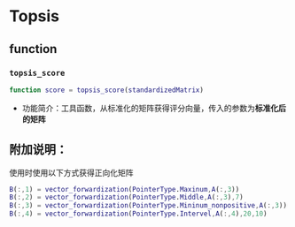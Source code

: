 # Topsis

## function

### `topsis_score`

```matlab
function score = topsis_score(standardizedMatrix)
```

- 功能简介：工具函数，从标准化的矩阵获得评分向量，传入的参数为**标准化后的矩阵**

## 附加说明：
使用时使用以下方式获得正向化矩阵
```matlab
B(:,1) = vector_forwardization(PointerType.Maxinum,A(:,3))
B(:,2) = vector_forwardization(PointerType.Middle,A(:,3),7)
B(:,3) = vector_forwardization(PointerType.Mininum_nonpositive,A(:,3))
B(:,4) = vector_forwardization(PointerType.Intervel,A(:,4),20,10)
```